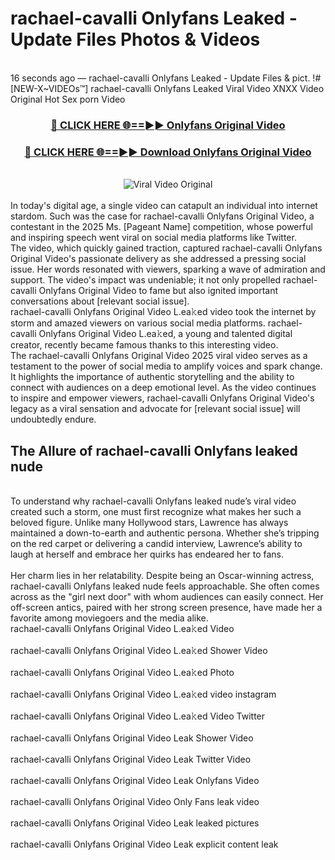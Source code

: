 # rachael-cavalli Onlyfans Leaked - Update Files Photos & Videos 
<br>
16 seconds ago — rachael-cavalli Onlyfans Leaked - Update Files & pict. !#[NEW-X~VIDEOs™] rachael-cavalli Onlyfans Leaked Viral Video XNXX Video Original Hot Sex porn Video
<br>
<div align="center">
<h3><a href="http://freeplayer.one?title=rachael-cavalli&ref=25OR" rel="nofollow">🔴 CLICK HERE 🌐==►► Onlyfans Original Video</a></h3>
<h3><a href="http://freeplayer.one?title=rachael-cavalli&ref=25OR" rel="nofollow">🔴 CLICK HERE 🌐==►► Download Onlyfans Original Video</a></h3>
<br>
<a href="http://freeplayer.one?title=rachael-cavalli&ref=25OR" rel="nofollow" data-target="animated-image.originalLink"><img src="https://i.ibb.co.com/xMMVF88/686577567.gif" alt="Viral Video Original" style="max-width: 100%; display: inline-block;" data-target="animated-image.originalImage"></a>
</div>
<br>
In today's digital age, a single video can catapult an individual into internet stardom. Such was the case for rachael-cavalli Onlyfans Original Video, a contestant in the 2025 Ms. [Pageant Name] competition, whose powerful and inspiring speech went viral on social media platforms like Twitter.
<br>
The video, which quickly gained traction, captured rachael-cavalli Onlyfans Original Video's passionate delivery as she addressed a pressing social issue. Her words resonated with viewers, sparking a wave of admiration and support. The video's impact was undeniable; it not only propelled rachael-cavalli Onlyfans Original Video to fame but also ignited important conversations about [relevant social issue].
<br>
rachael-cavalli Onlyfans Original Video L.ea𝚔ed video took the internet by storm and amazed viewers on various social media platforms. rachael-cavalli Onlyfans Original Video L.ea𝚔ed, a young and talented digital creator, recently became famous thanks to this interesting video.
<br>
The rachael-cavalli Onlyfans Original Video 2025 viral video serves as a testament to the power of social media to amplify voices and spark change. It highlights the importance of authentic storytelling and the ability to connect with audiences on a deep emotional level. As the video continues to inspire and empower viewers, rachael-cavalli Onlyfans Original Video's legacy as a viral sensation and advocate for [relevant social issue] will undoubtedly endure.
<br>
<h2>The Allure of rachael-cavalli Onlyfans leaked nude</h2>
<br>
To understand why rachael-cavalli Onlyfans leaked nude’s viral video created such a storm, one must first recognize what makes her such a beloved figure. Unlike many Hollywood stars, Lawrence has always maintained a down-to-earth and authentic persona. Whether she’s tripping on the red carpet or delivering a candid interview, Lawrence’s ability to laugh at herself and embrace her quirks has endeared her to fans.
<br><br>
Her charm lies in her relatability. Despite being an Oscar-winning actress, rachael-cavalli Onlyfans leaked nude feels approachable. She often comes across as the "girl next door" with whom audiences can easily connect. Her off-screen antics, paired with her strong screen presence, have made her a favorite among moviegoers and the media alike.
<br>
rachael-cavalli Onlyfans Original Video L.ea𝚔ed Video
<br><br>
rachael-cavalli Onlyfans Original Video L.ea𝚔ed Shower Video
<br><br>
rachael-cavalli Onlyfans Original Video L.ea𝚔ed Photo
<br><br>
rachael-cavalli Onlyfans Original Video L.ea𝚔ed video instagram
<br><br>
rachael-cavalli Onlyfans Original Video L.ea𝚔ed Video Twitter
<br><br>
rachael-cavalli Onlyfans Original Video Leak Shower Video
<br><br>
rachael-cavalli Onlyfans Original Video Leak Twitter Video
<br><br>
rachael-cavalli Onlyfans Original Video Leak Onlyfans Video
<br><br>
rachael-cavalli Onlyfans Original Video Only Fans leak video
<br><br>
rachael-cavalli Onlyfans Original Video Leak leaked pictures
<br><br>
rachael-cavalli Onlyfans Original Video Leak explicit content leak
